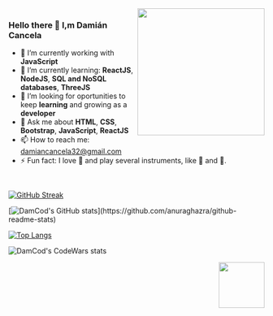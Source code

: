 
<img align="right" height="250" width="250" src="https://thumbs.gfycat.com/UntidyUnlinedKudu.webp">

### Hello there 👋 I,m Damián Cancela

- 🔭 I’m currently working with **JavaScript**
- 🌱 I’m currently learning: **ReactJS**, **NodeJS**, **SQL and NoSQL databases**, **ThreeJS**
- 🤔 I’m looking for oportunities to keep **learning** and growing as a **developer**
- 💬 Ask me about **HTML**, **CSS**, **Bootstrap**, **JavaScript**, **ReactJS**
- 📫 How to reach me: [damiancancela32@gmail.com](https://mail.google.com/mail/?view=cm&source=mailto&to=damiancancela32@gmail.com)
- ⚡ Fun fact: I love :musical_note: and play several instruments, like :guitar: and :musical_keyboard:.

<br clear="right"/>


[![GitHub Streak](https://github-readme-streak-stats.herokuapp.com/?user=DamCod&theme=tokyonight)](https://git.io/streak-stats)

[![DamCod's GitHub stats](https://github-readme-stats.vercel.app/api?username=DamCod&count_private=true&show_icons=true&theme=tokyonight&hide=prs,issues,)](https://github.com/anuraghazra/github-readme-stats)

[![Top Langs](https://github-readme-stats.vercel.app/api/top-langs/?username=anuraghazra&layout=compact&theme=tokyonight)](https://github.com/anuraghazra/github-readme-stats)


![DamCod's CodeWars stats](https://github-readme-codewars-stats.herokuapp.com/api/?username=DamCod&card&colormode=dark_mode)

<img align="right" height="90" width="90" src="https://c.tenor.com/NrdO5No6MXAAAAAd/dance-infinite-loop.gif">



